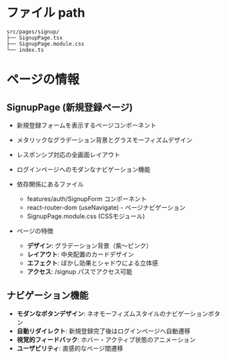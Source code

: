 # ファイル path

```
src/pages/signup/
├── SignupPage.tsx
├── SignupPage.module.css
└── index.ts
```

# ページの情報

## SignupPage (新規登録ページ)

- 新規登録フォームを表示するページコンポーネント
- メタリックなグラデーション背景とグラスモーフィズムデザイン
- レスポンシブ対応の全画面レイアウト
- ログインページへのモダンなナビゲーション機能

- 依存関係にあるファイル
  - features/auth/SignupForm コンポーネント
  - react-router-dom (useNavigate) - ページナビゲーション
  - SignupPage.module.css (CSSモジュール)
  
- ページの特徴
  - **デザイン**: グラデーション背景（紫〜ピンク）
  - **レイアウト**: 中央配置のカードデザイン
  - **エフェクト**: ぼかし効果とシャドウによる立体感
  - **アクセス**: /signup パスでアクセス可能

## ナビゲーション機能
- **モダンなボタンデザイン**: ネオモーフィズムスタイルのナビゲーションボタン
- **自動リダイレクト**: 新規登録完了後はログインページへ自動遷移
- **視覚的フィードバック**: ホバー・アクティブ状態のアニメーション
- **ユーザビリティ**: 直感的なページ間遷移